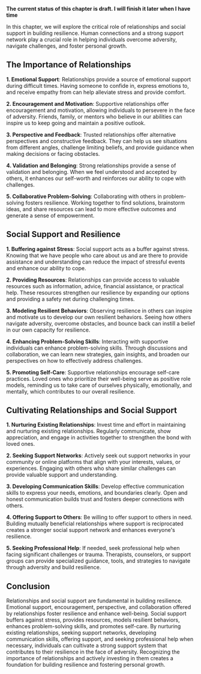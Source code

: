 **The current status of this chapter is draft. I will finish it later when I have time**

In this chapter, we will explore the critical role of relationships and social support in building resilience. Human connections and a strong support network play a crucial role in helping individuals overcome adversity, navigate challenges, and foster personal growth.

The Importance of Relationships
-------------------------------

**1. Emotional Support**: Relationships provide a source of emotional support during difficult times. Having someone to confide in, express emotions to, and receive empathy from can help alleviate stress and provide comfort.

**2. Encouragement and Motivation**: Supportive relationships offer encouragement and motivation, allowing individuals to persevere in the face of adversity. Friends, family, or mentors who believe in our abilities can inspire us to keep going and maintain a positive outlook.

**3. Perspective and Feedback**: Trusted relationships offer alternative perspectives and constructive feedback. They can help us see situations from different angles, challenge limiting beliefs, and provide guidance when making decisions or facing obstacles.

**4. Validation and Belonging**: Strong relationships provide a sense of validation and belonging. When we feel understood and accepted by others, it enhances our self-worth and reinforces our ability to cope with challenges.

**5. Collaborative Problem-Solving**: Collaborating with others in problem-solving fosters resilience. Working together to find solutions, brainstorm ideas, and share resources can lead to more effective outcomes and generate a sense of empowerment.

Social Support and Resilience
-----------------------------

**1. Buffering against Stress**: Social support acts as a buffer against stress. Knowing that we have people who care about us and are there to provide assistance and understanding can reduce the impact of stressful events and enhance our ability to cope.

**2. Providing Resources**: Relationships can provide access to valuable resources such as information, advice, financial assistance, or practical help. These resources strengthen our resilience by expanding our options and providing a safety net during challenging times.

**3. Modeling Resilient Behaviors**: Observing resilience in others can inspire and motivate us to develop our own resilient behaviors. Seeing how others navigate adversity, overcome obstacles, and bounce back can instill a belief in our own capacity for resilience.

**4. Enhancing Problem-Solving Skills**: Interacting with supportive individuals can enhance problem-solving skills. Through discussions and collaboration, we can learn new strategies, gain insights, and broaden our perspectives on how to effectively address challenges.

**5. Promoting Self-Care**: Supportive relationships encourage self-care practices. Loved ones who prioritize their well-being serve as positive role models, reminding us to take care of ourselves physically, emotionally, and mentally, which contributes to our overall resilience.

Cultivating Relationships and Social Support
--------------------------------------------

**1. Nurturing Existing Relationships**: Invest time and effort in maintaining and nurturing existing relationships. Regularly communicate, show appreciation, and engage in activities together to strengthen the bond with loved ones.

**2. Seeking Support Networks**: Actively seek out support networks in your community or online platforms that align with your interests, values, or experiences. Engaging with others who share similar challenges can provide valuable support and understanding.

**3. Developing Communication Skills**: Develop effective communication skills to express your needs, emotions, and boundaries clearly. Open and honest communication builds trust and fosters deeper connections with others.

**4. Offering Support to Others**: Be willing to offer support to others in need. Building mutually beneficial relationships where support is reciprocated creates a stronger social support network and enhances everyone's resilience.

**5. Seeking Professional Help**: If needed, seek professional help when facing significant challenges or trauma. Therapists, counselors, or support groups can provide specialized guidance, tools, and strategies to navigate through adversity and build resilience.

Conclusion
----------

Relationships and social support are fundamental in building resilience. Emotional support, encouragement, perspective, and collaboration offered by relationships foster resilience and enhance well-being. Social support buffers against stress, provides resources, models resilient behaviors, enhances problem-solving skills, and promotes self-care. By nurturing existing relationships, seeking support networks, developing communication skills, offering support, and seeking professional help when necessary, individuals can cultivate a strong support system that contributes to their resilience in the face of adversity. Recognizing the importance of relationships and actively investing in them creates a foundation for building resilience and fostering personal growth.

